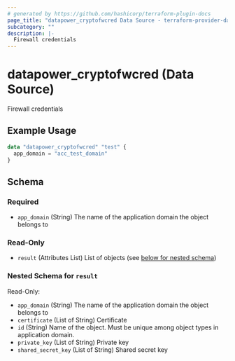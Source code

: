 ```yaml
---
# generated by https://github.com/hashicorp/terraform-plugin-docs
page_title: "datapower_cryptofwcred Data Source - terraform-provider-datapower"
subcategory: ""
description: |-
  Firewall credentials
---
```


# datapower_cryptofwcred (Data Source)

Firewall credentials

## Example Usage

```terraform
data "datapower_cryptofwcred" "test" {
  app_domain = "acc_test_domain"
}
```

<!-- schema generated by tfplugindocs -->
## Schema

### Required

- `app_domain` (String) The name of the application domain the object belongs to

### Read-Only

- `result` (Attributes List) List of objects (see [below for nested schema](#nestedatt--result))

<a id="nestedatt--result"></a>
### Nested Schema for `result`

Read-Only:

- `app_domain` (String) The name of the application domain the object belongs to
- `certificate` (List of String) Certificate
- `id` (String) Name of the object. Must be unique among object types in application domain.
- `private_key` (List of String) Private key
- `shared_secret_key` (List of String) Shared secret key
